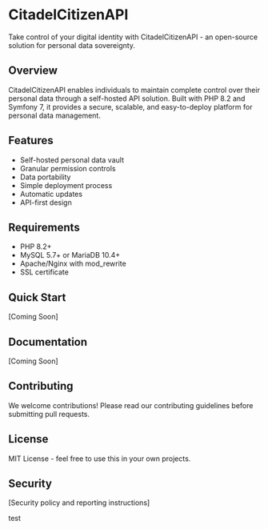 # CitadelCitizenAPI

Take control of your digital identity with CitadelCitizenAPI - an open-source solution for personal data sovereignty.

## Overview
CitadelCitizenAPI enables individuals to maintain complete control over their personal data through a self-hosted API solution. Built with PHP 8.2 and Symfony 7, it provides a secure, scalable, and easy-to-deploy platform for personal data management.

## Features
- Self-hosted personal data vault
- Granular permission controls
- Data portability
- Simple deployment process
- Automatic updates
- API-first design

## Requirements
- PHP 8.2+
- MySQL 5.7+ or MariaDB 10.4+
- Apache/Nginx with mod_rewrite
- SSL certificate

## Quick Start
[Coming Soon]

## Documentation
[Coming Soon]

## Contributing
We welcome contributions! Please read our contributing guidelines before submitting pull requests.

## License
MIT License - feel free to use this in your own projects.

## Security
[Security policy and reporting instructions]


test